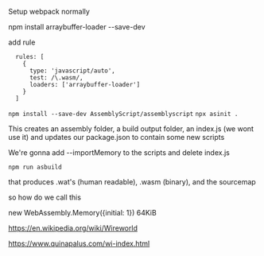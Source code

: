 Setup webpack normally

npm install arraybuffer-loader --save-dev

add rule 

      rules: [
        {
          type: 'javascript/auto',
          test: /\.wasm/,
          loaders: ['arraybuffer-loader']
        }
      ]

`npm install --save-dev AssemblyScript/assemblyscript`
`npx asinit .`

This creates an assembly folder, a build output folder, an index.js (we wont use it) and updates our package.json to contain some new scripts

We're gonna add  --importMemory to the scripts and delete index.js

`npm run asbuild`

that produces .wat's (human readable), .wasm (binary), and the sourcemap

so how do we call this

new WebAssembly.Memory({initial: 1}) 64KiB





https://en.wikipedia.org/wiki/Wireworld

https://www.quinapalus.com/wi-index.html